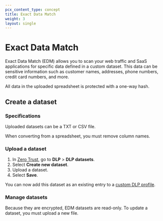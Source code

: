 ```yaml
---
pcx_content_type: concept
title: Exact Data Match
weight: 3
layout: single
---
```


# Exact Data Match

Exact Data Match (EDM) allows you to scan your web traffic and SaaS applications for specific data defined in a custom dataset. This data can be sensitive information such as customer names, addresses, phone numbers, credit card numbers, and more.

All data in the uploaded spreadsheet is protected with a one-way hash.

## Create a dataset

### Specifications

Uploaded datasets can be a TXT or CSV file.

When converting from a spreadsheet, you must remove column names.

### Upload a dataset

1. In [Zero Trust](https://one.dash.cloudflare.com/), go to **DLP** > **DLP datasets**.
2. Select **Create new dataset**.
3. Upload a dataset.
4. Select **Save**.

You can now add this dataset as an existing entry to a [custom DLP profile](/cloudflare-one/policies/data-loss-prevention/dlp-profiles/#build-a-custom-profile).

### Manage datasets

Because they are encrypted, EDM datasets are read-only. To update a dataset, you must upload a new file.
